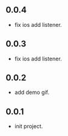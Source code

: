 ## 0.0.4

* fix ios add listener.
## 0.0.3

* fix ios add listener.

## 0.0.2

* add demo gif.
## 0.0.1

* init project.
